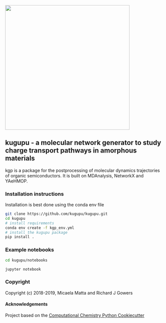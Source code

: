 <img src="docs/kugupu_logo.png" width="400">

## **kugupu - a molecular network generator to study charge transport pathways in amorphous materials** 


kgp is a package for the postprocessing of molecular dynamics trajectories of organic semiconductors. It is built on MDAnalysis, NetworkX and YAeHMOP.


### Installation instructions

Installation is best done using the conda env file

```bash
git clone https://github.com/kugupu/kugupu.git
cd kugupu
# install requirements
conda env create -f kgp_env.yml
# install the kugupu package
pip install .
```

### Example notebooks

```bash
cd kugupu/notebooks

jupyter notebook

```


### Copyright

Copyright (c) 2018-2019, Micaela Matta and Richard J Gowers


#### Acknowledgements
 
Project based on the 
[Computational Chemistry Python Cookiecutter](https://github.com/choderalab/cookiecutter-python-comp-chem)
